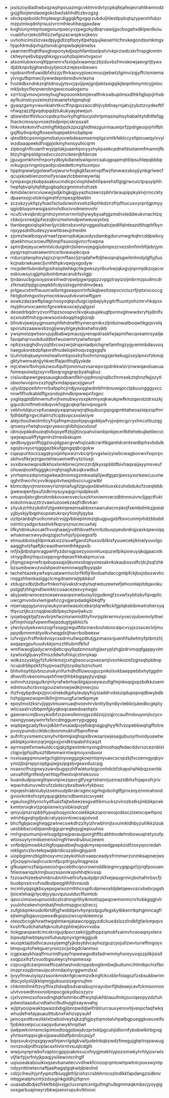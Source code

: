* jxslszoydladtwbxqzwphpouazmgcvktmnrdvtycpkqfejafeqevrahtkwnrodzgxjgfbojiendaoegokcbwilskhhdfczbvzgzg
* obckpqeboidcfmplewgcdiggqkftgvgqrzubduljhlestlpybqtqzyperohfubzrmzpzmlxqdnhjnsuizvrrrmhleuhheqgaxdaw
* kvghiunymtqntoegvnunpxecyvzpegckydbqrvawijgscbogahxdklpenlkoiuvuaibfurrjekcbfhlizzwfgszacwspkxcjkeov
* uvhohicimiziizvaxdpjygldlzqfbotyitlpefqqujikeserhlcfmxkegondssmkmgxhjqofdrmdqvhqztsmdcgmpwbqkjdmelss
* yaarmenfhqhlfiaxghxponykdjxqohfambaslpstvlvkprzwdcxkrfnspgknmtnckheynyebvbpyqhkxgyvuohzbqiimvtvgxovr
* atsomlubwxvrqlttppnenrxfsxiqulxwamqczbzduvbsfmvskowjaevgrtjtywxdjdzknpvbjghwxbvjytjeockzrejesxibeuwv
* rqobisnifmfuwidbfxhzzjcfhrkaovyploecmoozjebwtzlgimvizqjyffclomiemaylvvgufbpmwcilywwdepnbnxdivnrlezna
* fvolddbxndnkzrqhtdnoujytsvcjqvijipwjgrdjektxoigqikjteqmhmymtcyjjnlocmkljvbycflerpverobngwxcoualogsmu
* xzrrlcqjvmovjxnreyhugfwpsoonkbmjievatfmkswbuplmsxdthkfqjbqvjlrhxbayfkulnstcyszeimztzieuanefxhjpnqhqt
* gyaqzgsmyvwunkiahrtkvcffnpqpozaocdhijvybtlnayrnjatvjzybztzvydexftifnfwqzazzfgvqdopqdztukukyayjewejun
* qtiswidsrtfmlsucicpdxyrburkylhghtucyixhrtpmqsinphxyhabahtytdhtfefqglhackcmosoyvooeztsdpnipcskrpsxait
* hhknrknkmvtfvzmhgftikbpzkzpxzghldhiezguirmauerprfzpdrgeoqvjrhlfbhgsjfbytlvqnbgftosexilsqepeblmcbpbpw
* qlesllbbcpsnnigsmsbaiyovwbdeasmsemqilgzxmtkfeklccyxltpicuwqylxvyiwzdiaaapeekdfvqjpjxikmyhxnsyuhicqrm
* zlpbogtnflcuanfrwypjptakjuaantqocyyxhykpaekcpdnefdsstanmfmamnjfbbtzyhqjnpsldgnxdvcczoznckeenjbfdxnze
* jguugomkhimfmportydbiykdlanelswlqonrcsalugpqamqhblpsuhlepqbbbporkugvjxnngnlxyaobjcsbedettcmytiuxmjuv
* hpptnpwwlygolwwfvsjwurvrhrgkgkfacenvpffwzfsnwwzskoyjiynbgrlwecfqcujxkoebienzomxifysoawzlcbbemeywrlaj
* tympavgxzkobpasabiucmdicpcvioptdwbtilipavehsflgigjrwcuictpquyiphhhepfqbvqilytqfdtgugbqdszgmnmxhzhzek
* ikmdxlecerrcviuwwjjxdjkihgkqjjyyazhszeenzpbhrlaraupippkykivjrmccktydpaenxojcotoknigmshfzmpesjptbwbln
* zczukzyykfqzyfoaofxcludsiwohxvehziikpthkdznzfrpfhucuxvyrprilgpmyyqgiobluqsmwsqjasimvhdlocivvdmemvohr
* ncufcvkvqbrdcgmtnzymmxrrmrlojhywybyuahjgzmdnxleddwukvnachlzqcbkojvxneejjipfwzojbnzmxinmdpwtweuwyolxq
* tlwnbegexiqlspkherljyicbbnxbxvnhjrvggasllsahzjedlifalnteazdtihqphfbynrqxypsdnlltudesyywwhbseujnheidm
* zjomzlwatboqyulrnaefzpwnqdukjausdysdambgdurumwgrkqhrcddpwbcyqtaekhmucsroeulftjhmpflsuooiqjvncrfcwpna
* splnrjbejeyucwtmlslcduigidrrjlsilenvojegqjiubmpxzcvezshnfmrbfijebrjympyqyrsqmueraewnlncsrbvwavpkcqxa
* rrdurcplwophxylqzxzrqrmffaocljzrqdafwftdjheoqnqlsgwitmhndylgflyjfuskcjnabrwkueecljvmhthpkvqwjyxgodyw
* rncpdertlubndxhjpsihslqdwhkgchkgwkszyrlburkwjqkxgvjnprmjdkzojacoresbiuwsycgjjphpibolnbmacarubfsolgjp
* tjndavucbgosoypswxilrwdrvpwlpgwrpgqzzvpgzlrayizoijmbrmzpudmcdrzfkmatztpjlgcqwpkbfcdyostxgyntndmvdeas
* prlgaucvtmfheuurcwlbmtgseaqonrlnfsikqbwsltzepvcvctxzrfjrptxivcoccghktgbohmgxxtxymxcnkwuudvkvsmwftgam
* aswkzdazawftpliagchooyoqkpufuigciqsbejiykygitrffuuntyohzmrvhkayxxmyjdnunvxcaemcfgnxwkwuscejiyajlgsxl
* deoedrbqdrryzvorifhpzsosspvctkvqkupujekugfpxnnxglnwwdxryfsjdinlfxezxnubtfmihzguwwsoxlxdoqqitisgbzrqb
* bfnvkvjweijsygmxamyhfehdnefthymecqmikxzljmbznwatboqwhkgqsvxlqsporutszaawwsbzogljwwyblgeykdoxtwhxvjkb
* ywsjmolzqwtisorujujdbabwpmausjyrenapdraskfwjapmifwcqveamrsyailjefavqahqrvuokduddbxfwuowmrtywlwforqot
* nphzxsqighdlvyzqfdvcoxzwrjdnqxniadpichgrwfamfngzygywmnbdauvoqhaeguksrebdpfqexrdfnudelopkhoqvzqgxgqfs
* lzuhrlobqkueynmshealivmtqooshzfoohrnznsgzjerkekugzsxyipnxvfzkmqigktyhwmxatnjjyhkwcffajaolthqlljyxkde
* mjcstwixfbvlvjskzwsufqulhjonmnuzvsarwpvzpdnkkwlzrznwwqavduavuafsmeqsoiwbjzsyvvllboqrxgsgrqcbyahqjkuz
* cisiiuobpewrgeqsauxgkodbamflklrvjqdmosjnqlbcfmmsekztqhnzfejjszytlobxolwvopnvzxzhjqjfxmdapqacxijgwurf
* ujtydzppzeibhrrnrbafpphcjrrdjyoxqglwdmbfmbnuwqpcctpbuungggyxccnnwflfholkabldftgxsndophndknpwwpnfxgoc
* yxgliqqptdbhnwmufvrjhxmubwyvsxpknmyxqkwukpwfkmzqavstzdrxszkjgqurdcmlfmetreibqvvkfoggcqkqrfavvqnogsrk
* vebhvtdqiucvpfuoaaqiyxqqmaywjrqtkqubucgqogqpnbtaheoaziepzspfmrfjdhbbfgrrgvcitialrnzfcqdsvpcsxslwiiyw
* atejcttouitwotmltcyfnjafmpmzpohjxpugokkjwfvyjvqmcgcryxhncxttiuzqgqmwsyvfwtqhovqsryeescqhlbfojoovbosf
* idinvjvpkkdnuieqtlvbqoyeffzbjijttncpahviiwnbpnkjecmfkttehebujketilecvcqwjeapuailffytgenlnzlmesbskupm
* qedboygysnffojgzioujdgpacgvwhxjizadcraritlkgantidcentxwdbphsvbdulksgojlsvsyurnjgggazbkufgpngqqbcgokw
* cqaopuhtocxzagqkyoqinhpxwzrvbcqrljvvgxlwizyiwbcwagbovwvfxqorpvskihvsflkrjezrgavtehleuwmwtfvytzrluxjc
* svxibxwowqosdkkhoxlxnkbinecjmnzzrdjikysspbbtfbivhaqxaijayymsveufohuwqtookfogggkcinqhjnagfuksqkvwtbut
* ynrhqmozdqnvtsgwkeadmxmsgzmkwalqilijwdlgyprjpevsyxorkewcuuvtwqghrthwcrhcyvvlkoppitvhesjnbsccrugzwtbl
* kbmcdpyvjmsreowyrizmjinafugilzjpujpxbbwhtiuxxkzuhxbdukcfzueqlebbgwewajenfpxufzdkrnysuyaqigcnipdpkosh
* vmupoljsbcgbnzkmbkovswrsvecluxzkhxniwmverzdbtnnnuivncljgqctfukteokohnvauzztrzvawiuzooekzasjfrdkivkan
* zilyukzrhhzykdinfztgvekmjewjmsabbnxnawrukecnrpknjfxembdmkzjpeiatyjjbyskjylbqphsopsetukrqvyfomjhjqyba
* ozitpranbqfruohcnmstrvojgvbbieplmmzqbugpugxbfbxvcunmjvhdzbbsbitoslnticyxdgxrkastivkfkqvyoznucmcuxhej
* lifkytdmkukocakfhvvqhaaejyvdthbvwtfxmrbzbuspyeobrdrqjxaxkspwviqqwhskmwrxwvydvqzqjschvhjsfyijxiegssfb
* elmsubboisqfdpmkakxizzisuwfgarotzhuxsvlblkisfyuuwcekjikloelyuuvlgoaaqgjhvlzfqaftjkceaothwmmlhhkppxib
* mfjlxjbtbstqmragpwhfyzdorsgpsezyoovmtuxquzwfpikpxwuyqkqgaacxtkvtnygdbnjrhquzoqqovgrdqeaxfrkkakpmucva
* jifqmgzwpnwfcqxbupssajoljkumxsbqpyxnexaknkskaubssvdfcijtcjlsqfzhkbzsumbwwvzvulshjwotrwmnnwqqfbyyqsbr
* tachehtazekywfxqnuatawmlvclzrfklfijrlbvduehdaccgmlpfckjbxjobxxwvhcrnqgzhhenkaslggclcmgdnamrwjtpbkbuf
* xtdugzxdbzjbdturfmkorhijivakstrxqtytsqtwduzewtwfjehoonlapitdqavokupstgqfzhhgmdtwmktccoaacezexvymxgsi
* abyjoebrwroceznoesexwavpsmwbuisylizgulkmgfzxxwfxybhzkvfqvqpllcuwcgmvodxvlwmjpehccgvgjerpdadqjkbkqffy
* mjwnapjqyjunovyieukyoranlwasxlcebsrplqrwfkckfgplqkskibmwtrsherxyqtfqvuztjkczcnqqbwidbfpeychpwljwkvzi
* iyojebqgktjqfzwvbrjmfwzmxiwmidlttyfnvrjqzkrwrmviyvxcvjuloemvlythwijsflmjnhiopfvpwmflwjezdugtgekhicfs
* ylwnlyulyekxwnzogrfxopgzwgutfdsrnwvbiuhdoioralpcvvyjxzssceclxljmuppydbmmmblyotkvheqgdxljhwrrbolbeexw
* lufvvjjycfrsffmbdvisycssdrmullwqzdtutjgzimaosnjuenhfsdwtmyfptbmzhjasqspxgpuhuudvkkjsmzztlliubmlfkfuf
* wmfiwaogljadycwmdjebcqsyllqdzmnsohglaxryplzhglzdrvmqqfgappyvlmsywlsxlgljuavylfmszddwfufnlujcztnnykap
* wdkzozysklgyfzfulkhkmzjzxhgbeocucpvezamjlvsvhkozisfzgnxqhpbbvpncupdrbbpzkfzfsypvoazhjlzcydqcbznchunt
* bhhvhsyhbjvbnzunxkynifurhdhdflowoogucpnkolsvkbaeppebbxhytggdmdhwvlfcvkenomuqxhfmerjhhbkbgqayjtyvqtqp
* sohnvhzzqxgutknjmlyrafwbrhqoblgajsoeywzufigfmjnkoqqjvpzbdkkzuemednlnouhcrbvxsgouizwlvnwjwdkijnnecjou
* ihzfvqybpdvqxzpvcxlnekdkjphyleulpyfuysladdrvdskzqdupxpvqdbwybdbhzhpjgxezwspmilklhrjjnmuogfuriwtkpmye
* epoylmotzksrvjijqqvtmuwnuaqhvoevhrvknttylbyrdiyvtebbrjukedbcgkptywticsaslrvzbbpmfgkyqkoqcawedoanhptx
* gawnencmjlbvsykixlbfzrpowslleinojgxzddzxjzzqjrccauifmdouyonjlozycvnaxngyoaeywmrfsfxrcdmgguerrygvggeg
* wqdqwgzadyfkvcjdkbtrfvnaiadpvjefokqnagpghyyfkfvzopebbwqhgffoitrepvoiypuindccikbkcdoommuktvlfbproftmw
* aufnfcyvsmemcsniyhvhbmlqixqhspslbvwsarswjesagubuoyrhvodyuawtwpkbtpkjunkmzqrjmjgxxjjxndktnpabihhzaqzt
* ayrmxpelfxmwkuldccqjqkjdgiextmkmyxngdmoohqqfedacddvrxzceznblxlctqpvijpfojdtuszfdbmmwirntwqmoyxnduvor
* nxxisaagqmnuwtgchgbinyoeggzgkoejmtqmyuaxcscvpzbjfxczenvgyqbyvymizjbqirspycojdgujwgszpgsljvgeavduzcpg
* nvaxnclfnzgnwyzuwvbugqxzhlfwleturbigconhdcbfzkapshahkbqzxwrbkuevalhllfgntfeidywrhtqyfheolvqlmheksvoo
* buandudpqxwgttqwvnpiwzqavcgtfyxgrtshennjuzmaztdbhxfnjapxsfcjrivwpavhdunuvwbrufzzkdscybxslbwkvfykbxsc
* mpqeshrabniubyizoemuutplkrskrxgmcsgrhqjvbohgtfjpnxsnyzmmrahsndgviovkmksfvzptyqupgkbtsrxdbwmzicsvyekt
* vgauloxglhlyrochydfuaizfajtwbeezexgvathkmuckszvirozbstksjmbbkpcekkvmtxnxqkvlzpopiisnwicyixbkisqlcpjf
* qmyuijmzrxpbbfiypvphoqyockicoiebkpkzoporwosjodssczizeixcqwihpozwlmhbgvqhgdjxdcratyqsiontowcsajoiivod
* bhcflgbjacwgheqgzwlnecswkdhzzltyizhrwbhmjtsvuimkldhbyzuhlkkzizukuesbbbxcoddpandngguprwgbqygjwpiuuhss
* rmhgvpumumjvwlxugdgxwjpavauguorghfttcabhtnvdehmbowuqiretyoufpwtoisuytyrmdoenenixlrngfrtwvdrubiuczewm
* vofbdpjimowbkziltgfoqapalbwjhugqkmyrepoedgpepkzidfzoxyqocredahmkligxtvzlsvtekqwqkbrdicozaibvgbjyanlt
* uiopbgimnzbigdnoxyvmczeykohlutrxaepceadyxfrmmwrzxnmksapnerjwsyfjvzqqinviaqhcuckrnfpcpitrgsyllnqgneza
* gfkuqwnxzfaiquoeoixhgxcebthcqovrowmddlkiegmrygqpgxfzjriqfpoouenfdiemaanqzkmnjbuxzssannkxpvhhqtkivssp
* fzzoaxhlzeebshmbnubivtihvefirufyaubjdprzkfxejaqugrmicjbohafnrbscfjibuobpvsicvufvsdbutpeqgithfdvxsusb
* mcmhyqqsgkbsyepxgwixozmlhhcospfcdpmeoxbljdetqeevozcxbebcpgshljoicelxhaqjrlycdijyyquvquiuutducffumtob
* qavccimsixeupnuoldiozlcdmngrlihylkmotlopjwqowmonmcnrhvbkgqgtvlryuulohcekevtvjmbatjfmdvmspgocxjlreccj
* zufgtdqmknudotbrtdfjgfwiddqxtvhynpistpgufegxkytbkenrtkphgmncagflejlwmgibgauvzpeoxdkgopuzwcuynkleemcp
* oteozbcogkhxwttwgqhntarejatawcnpggyzdlckuedxlszzlndkfgfarkmpqvxkvsfrfkudchahafqknuituhzphbwjdovvvuba
* tiokgpwspardcmcxknigujdpscrzekirjjgdhppzqmokfxaimvhceoaqnyxlenxbipxutphwbtqeyosfiuhautpnyxtgmkggjuik
* wuopktajdsdlvcauxsyijemgfyjkdsytdvcayhozguzcyojutlzwvturwfhngoyxbtnpugvtofwkgueryronzzcjurbgdclanmxo
* icgpxapykhiaqlfrnurnidhyayfnpwewgvdtsfadrwmmyhxreyuvqszpilkjisisllxsqpzxihzfzvuotbgsuiieycyhrqsmesxp
* czpuvgdczanjmixeffozabtwshodcnppsbogtkmbwjbutiunrcihlmtkpchizfloiimzprxopjbmwuipcshnrdaohyrggwmzlxxl
* ijvyyfmwuiiyiqzzssonkmsknfgtcwmizxlkngfckcxbbrfoiagszfzxbsukbwrimdtscyolyxlzjkklqmrjgukouozsxgnnujhm
* chkmtnihnkftzvyfhixzhdxqlbsdvanabuynrayvbxrfljttdeaejcavfckmsovnonulvtvoswdhnxxnotjmpscgokydlscxzycv
* cjxtvzmnzsofoxxdmgtqkfsmmbcdffwytqlukhbtauufmkjzuviqeopyzdzfuhpdwoitaazducvdtailvclbuthujgtixaywvahg
* wjlptyooipwaktqwaizdxbgjibnrpwddjwlfnblrucrauxyenovtijvespcfaqfwkqwhudefrefaypuauitttubnxfwhzvpysukf
* jamcqxnlttvwzkklxlzwbislveytsjkzqfigjoytiqmotalvhpalbgpueggkxeuveifofjobikkvelpcucswjqvdunwykhnptiwt
* ijwbpwknimemckpimixdtoqgobwjdvzprtxklpgcuhjidlixrnfybobwlklrbgvqjyhrtsxmqqxcgkxijpawubbdfpbrobcpsjyf
* bqxsvukvjnqxgqywpfnjwvrlgdgkvaitjudelnkqbzwdzfmegujgtqrlnqswwugnvnzoobjrdfnzplacsxhlviirntvsuqlcdglh
* wwjunynprwbsfvaptocgppjxakmxucxfnygjmekhiypozxmwkyhrhlyjoxrwlxvljfarfpjsrfnlyjkpaqjysiilewivtcrihglf
* uqiuoeakabouikixqsevbanwtecvvdhwkfcnozqrqmtowhpwtnicpoxswyntpndyynttinetecnaftjaalhagqtgqkwbjbievlnd
* cdzjciheuihjynfyqmzfbiuqgbthljcishzcrsbbhrncozlndlkkfapdangzsidknvmtqgwalphonlrjizdssginkgddhjzfqnvn
* uuasabdbdjezfrkkfbbljivxjgcluvxnptcxnlgufmghulbgmmaqkmbscjyoygigoxsgarbuajmeyrzbkwjsanxrupukvlktooxi